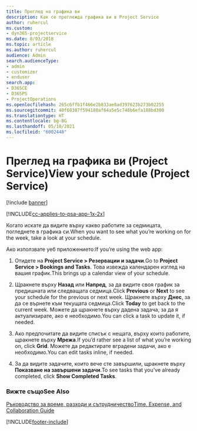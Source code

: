 ```yaml
---
title: Преглед на графика ви
description: Как се преглежда графика ви в Project Service
author: ruhercul
ms.custom:
- dyn365-projectservice
ms.date: 8/03/2018
ms.topic: article
ms.author: ruhercul
audience: Admin
search.audienceType:
- admin
- customizer
- enduser
search.app:
- D365CE
- D365PS
- ProjectOperations
ms.openlocfilehash: 265c6ffb1f466e2b833ae8ad397623b273b02255
ms.sourcegitcommit: 40f68387f594180af64a5e5c748b6efa188bd300
ms.translationtype: HT
ms.contentlocale: bg-BG
ms.lasthandoff: 05/10/2021
ms.locfileid: "6002448"
---
```

# <a name="view-your-schedule-project-service"></a><span data-ttu-id="4f3f4-103">Преглед на графика ви (Project Service)</span><span class="sxs-lookup"><span data-stu-id="4f3f4-103">View your schedule (Project Service)</span></span>

[!include [banner](../includes/psa-now-project-operations.md)]

[!INCLUDE[cc-applies-to-psa-app-1x-2x](../includes/cc-applies-to-psa-app-1x-2x.md)]

<span data-ttu-id="4f3f4-104">Когато искате да видите върху какво работите за седмицата, погледнете в графика си.</span><span class="sxs-lookup"><span data-stu-id="4f3f4-104">When you want to see what you’re working on for the week, take a look at your schedule.</span></span>  
  
 <span data-ttu-id="4f3f4-105">Ако използвате уеб приложението:</span><span class="sxs-lookup"><span data-stu-id="4f3f4-105">If you’re using the web app:</span></span>  
  
1.  <span data-ttu-id="4f3f4-106">Отидете на **Project Service > Резервации и задачи**.</span><span class="sxs-lookup"><span data-stu-id="4f3f4-106">Go to **Project Service > Bookings and Tasks**.</span></span> <span data-ttu-id="4f3f4-107">Това извежда календарен изглед на вашия график.</span><span class="sxs-lookup"><span data-stu-id="4f3f4-107">This brings up a calendar view of your schedule.</span></span>  
  
2.  <span data-ttu-id="4f3f4-108">Щракнете върху **Назад** или **Напред**, за да видите своя график за предишната или следващата седмица.</span><span class="sxs-lookup"><span data-stu-id="4f3f4-108">Click **Previous** or **Next** to see your schedule for the previous or next week.</span></span> <span data-ttu-id="4f3f4-109">Щракнете върху **Днес**, за да се върнете към текущата седмица.</span><span class="sxs-lookup"><span data-stu-id="4f3f4-109">Click **Today** to get back to the current week.</span></span> <span data-ttu-id="4f3f4-110">Можете да щракнете върху дадена задача, за да я актуализирате, ако е необходимо.</span><span class="sxs-lookup"><span data-stu-id="4f3f4-110">You can click a task to update it, if needed.</span></span>  
  
3.  <span data-ttu-id="4f3f4-111">Ако предпочитате да видите списък с нещата, върху които работите, щракнете върху **Мрежа**.</span><span class="sxs-lookup"><span data-stu-id="4f3f4-111">If you’d rather see a list of what you’re working on, click **Grid**.</span></span> <span data-ttu-id="4f3f4-112">Можете да редактирате вградени задачи, ако е необходимо.</span><span class="sxs-lookup"><span data-stu-id="4f3f4-112">You can edit tasks inline, if needed.</span></span>  
  
4.  <span data-ttu-id="4f3f4-113">За да видите задачите, които вече сте завършили, щракнете върху **Показване на завършени задачи**.</span><span class="sxs-lookup"><span data-stu-id="4f3f4-113">To see tasks that you’ve already completed, click **Show Completed Tasks**.</span></span>  
  
### <a name="see-also"></a><span data-ttu-id="4f3f4-114">Вижте също</span><span class="sxs-lookup"><span data-stu-id="4f3f4-114">See Also</span></span>  
 [<span data-ttu-id="4f3f4-115">Ръководство за време, разходи и сътрудничество</span><span class="sxs-lookup"><span data-stu-id="4f3f4-115">Time, Expense, and Collaboration Guide</span></span>](../psa/time-expense-collaboration-guide.md)


[!INCLUDE[footer-include](../includes/footer-banner.md)]